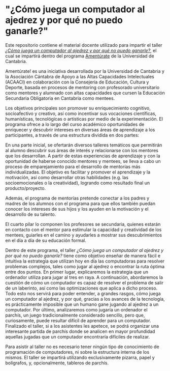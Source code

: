 # "¿Cómo juega un computador al ajedrez y por qué no puedo ganarle?"

Este repositorio contiene el material docente utilizado para impartir el taller [*¿Cómo juega un computador al ajedrez y por qué no puedo ganarle?*](https://amenturate.unican.es/evento/como-juega-un-computador-al-ajedrez-y-por-que-no-puedo-ganarle/), el cual se impartirá dentro del programa [Amentúrate](https://amenturate.unican.es/) de la Universidad de Cantabria.

Amentúrate! es una iniciativa desarrollada por la Universidad de Cantabria y la Asociación Cántabra de Apoyo a las Altas Capacidades Intelectuales (ACAACI) en colaboración con la Consejería de Educación, Cultura y Deporte, basada en procesos de mentoring con profesorado universitario como mentores y alumnado con altas capacidades que cursen la Educación Secundaria Obligatoria en Cantabria como mentees.

Los objetivos principales son promover su enriquecimiento cognitivo, socioafectivo y creativo, así como incentivar sus vocaciones científicas, humanísticas, tecnológicas o artísticas por medio de la experimentación. El programa ofrece a lo largo del curso académico oportunidades de enriquecer y descubrir intereses en diversas áreas de aprendizaje a los participantes, a través de una estructura dividida en dos partes:

En una parte inicial, se ofertarán diversos talleres temáticos que permitirán al alumno descubrir sus áreas de interés y relacionarse con los mentores que los desarrollan. A partir de estas experiencias de aprendizaje y con la oportunidad de haberse conocido mentores y mentees, se lleva a cabo un proceso de emparejamiento para el desarrollo de mentorías más individualizadas. El objetivo es facilitar y promover el aprendizaje y la motivación, así como desarrollar otras habilidades (e.g. las socioemocionales o la creatividad), logrando como resultado final un producto/proyecto.

Además, el programa de mentorías pretende conectar a los padres y madres de los alumnos con el programa para que ellos también puedan conocer los intereses de sus hijos y los ayuden en la motivación y el desarrollo de su talento.

El cuarto pilar lo componen los profesores se secundaria, quienes estarán en contacto con el mentor para estimular la capacidad y creatividad de los mentees, guiarles en el camino y ayudarles a mostrar sus descubrimientos en el día a día de su educación formal.

Dentro de este programa, el taller *¿Cómo juega un computador al ajedrez y por qué no puedo ganarle?* tiene como objetivo enseñar de manera fácil e intuitiva la estrategia que utilizan hoy en día las computadoras para resolver problemas complejos, tales como jugar al ajedrez o encontrar la ruta óptima entre dos puntos. En primer lugar, explicaremos la estrategia que un ordenador utiliza para jugar al tres en raya. A continuación, abordaremos la cuestión de cómo un computador es capaz de resolver el problema de salir de un laberinto, así como las optimizaciones que aplica a dicho proceso. Todo esto nos servirá para poder entender, a grandes rasgos, cómo juega un computador al ajedrez, y por qué, gracias a los avances de la tecnología, es prácticamente imposible que un humano gane jugando al ajedrez a un computador. Por último, analizaremos como jugaría un ordenador el parchís, un juego tradicionalmente considerado sencillo, pero que, curiosamente, puede resultar difícil de aprender para un computador. Finalizado el taller, si a los asistentes les apetece, se podrá organizar una interesante partida de parchís donde se analicen en mayor profundidad aquellas jugadas que un computador encontraría difíciles de realizar.

Para asistir al taller no es necesario tener ningún tipo de conocimiento de programación de computadores, ni sobre la estructura interna de los mismos. El taller se impartirá utilizando exclusivamente pizarra, papel y bolígrafos, y, opcionalmente, tableros de parchís.
